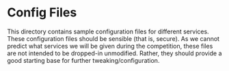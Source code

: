# Config Files
This directory contains sample configuration files for different services. These configuration files should be sensible (that is, secure). As we cannot predict what services we will be given during the competition, these files are not intended to be dropped-in unmodified. Rather, they should provide a good starting base for further tweaking/configuration.
